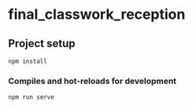 # final_classwork_reception

## Project setup
```
npm install
```

### Compiles and hot-reloads for development
```
npm run serve
```
